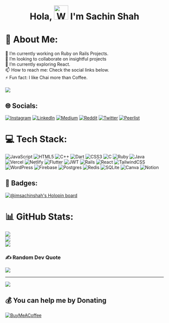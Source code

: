 <h1 align="center"> Hola, <img src="https://raw.githubusercontent.com/nixin72/nixin72/master/wave.gif" 
         alt="Waving hand animated gif"
         height="45"
         width="45" /> I'm Sachin Shah </h1>
         

# 💫 About Me:
🔭 I’m currently working on Ruby on Rails Projects.<br>👯 I’m looking to collaborate on insightful projects<br> 🌱 I’m currently exploring React.<br>📫 How to reach me: Check the social links below.<br>⚡ Fun fact: I like Chai more than Coffee. <br> <br> ![](https://komarev.com/ghpvc/?username=imsachinshah)



## 🌐 Socials:
[![Instagram](https://img.shields.io/badge/Instagram-%23E4405F.svg?logo=Instagram&logoColor=white)](https://instagram.com/imsachinshah0) [![LinkedIn](https://img.shields.io/badge/LinkedIn-%230077B5.svg?logo=linkedin&logoColor=white)](https://linkedin.com/in/imsachinshah) [![Medium](https://img.shields.io/badge/Medium-12100E?logo=medium&logoColor=white)](https://medium.com/@imsachinshah) [![Reddit](https://img.shields.io/badge/Reddit-%23FF4500.svg?logo=Reddit&logoColor=white)](https://reddit.com/user/imsachinshah) [![Twitter](https://img.shields.io/badge/Twitter-%231DA1F2.svg?logo=Twitter&logoColor=white)](https://twitter.com/imsachinshah0) [![Peerlist](https://github-readme-badge.peerlist.io/api/imsachinshah)](https://peerlist.io/imsachinshah)

# 💻 Tech Stack:
![JavaScript](https://img.shields.io/badge/javascript-%23323330.svg?style=for-the-badge&logo=javascript&logoColor=%23F7DF1E) ![HTML5](https://img.shields.io/badge/html5-%23E34F26.svg?style=for-the-badge&logo=html5&logoColor=white) ![C++](https://img.shields.io/badge/c++-%2300599C.svg?style=for-the-badge&logo=c%2B%2B&logoColor=white) ![Dart](https://img.shields.io/badge/dart-%230175C2.svg?style=for-the-badge&logo=dart&logoColor=white) ![CSS3](https://img.shields.io/badge/css3-%231572B6.svg?style=for-the-badge&logo=css3&logoColor=white) ![C](https://img.shields.io/badge/c-%2300599C.svg?style=for-the-badge&logo=c&logoColor=white) ![Ruby](https://img.shields.io/badge/ruby-%23CC342D.svg?style=for-the-badge&logo=ruby&logoColor=white) ![Java](https://img.shields.io/badge/java-%23ED8B00.svg?style=for-the-badge&logo=openjdk&logoColor=white) ![Vercel](https://img.shields.io/badge/vercel-%23000000.svg?style=for-the-badge&logo=vercel&logoColor=white) ![Netlify](https://img.shields.io/badge/netlify-%23000000.svg?style=for-the-badge&logo=netlify&logoColor=#00C7B7) ![Flutter](https://img.shields.io/badge/Flutter-%2302569B.svg?style=for-the-badge&logo=Flutter&logoColor=white) ![JWT](https://img.shields.io/badge/JWT-black?style=for-the-badge&logo=JSON%20web%20tokens) ![Rails](https://img.shields.io/badge/rails-%23CC0000.svg?style=for-the-badge&logo=ruby-on-rails&logoColor=white) ![React](https://img.shields.io/badge/react-%2320232a.svg?style=for-the-badge&logo=react&logoColor=%2361DAFB) ![TailwindCSS](https://img.shields.io/badge/tailwindcss-%2338B2AC.svg?style=for-the-badge&logo=tailwind-css&logoColor=white) ![WordPress](https://img.shields.io/badge/WordPress-%23117AC9.svg?style=for-the-badge&logo=WordPress&logoColor=white) ![Firebase](https://img.shields.io/badge/Firebase-039BE5?style=for-the-badge&logo=Firebase&logoColor=white) ![Postgres](https://img.shields.io/badge/postgres-%23316192.svg?style=for-the-badge&logo=postgresql&logoColor=white) ![Redis](https://img.shields.io/badge/redis-%23DD0031.svg?style=for-the-badge&logo=redis&logoColor=white) ![SQLite](https://img.shields.io/badge/sqlite-%2307405e.svg?style=for-the-badge&logo=sqlite&logoColor=white) ![Canva](https://img.shields.io/badge/Canva-%2300C4CC.svg?style=for-the-badge&logo=Canva&logoColor=white) ![Notion](https://img.shields.io/badge/Notion-%23000000.svg?style=for-the-badge&logo=notion&logoColor=white)

## 📛 Badges:
[![@imsachinshah's Holopin board](https://holopin.me/imsachinshah)](https://holopin.io/@imsachinshah)

# 📊 GitHub Stats:
![](https://github-readme-stats.vercel.app/api?username=imsachinshah&theme=dark&hide_border=false&include_all_commits=true&count_private=false)<br/>
![](https://github-readme-streak-stats.herokuapp.com/?user=imsachinshah&theme=dark&hide_border=false)<br/>
![](https://github-readme-stats.vercel.app/api/top-langs/?username=imsachinshah&theme=dark&hide_border=false&include_all_commits=true&count_private=false&layout=compact)

### ✍️ Random Dev Quote
![](https://quotes-github-readme.vercel.app/api?type=horizontal&theme=radical)

---
[![](https://visitcount.itsvg.in/api?id=imsachinshah&icon=0&color=0)](https://visitcount.itsvg.in)

  ## 💰 You can help me by Donating
  [![BuyMeACoffee](https://img.shields.io/badge/Buy%20Me%20a%20Coffee-ffdd00?style=for-the-badge&logo=buy-me-a-coffee&logoColor=black)](https://buymeacoffee.com/imsachinshah) 
  
